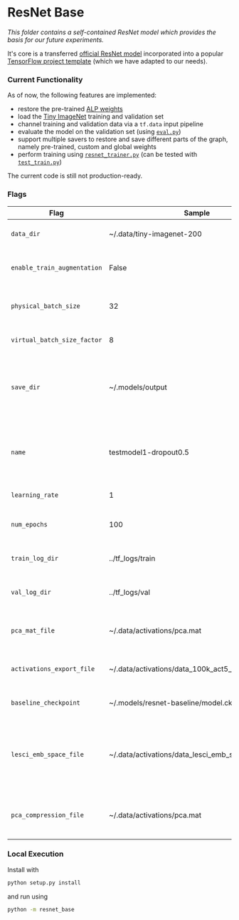 # ResNet Base
_This folder contains a self-contained ResNet model which provides the basis for our future experiments._

It's core is a transferred
[official ResNet model](https://github.com/tensorflow/tensorflow/blob/master/tensorflow/contrib/slim/python/slim/nets/resnet_v2.py)
incorporated into a popular [TensorFlow project template](https://github.com/MrGemy95/Tensorflow-Project-Template)
(which we have adapted to our needs). 

### Current Functionality
As of now, the following features are implemented:
* restore the pre-trained [ALP weights](https://github.com/tensorflow/models/tree/master/research/adversarial_logit_pairing)
* load the [Tiny ImageNet](https://tiny-imagenet.herokuapp.com/) training and validation set
* channel training and validation data via a `tf.data` input pipeline
* evaluate the model on the validation set (using [`eval.py`](resnet_base/mains/eval.py))
* support multiple savers to restore and save different parts of the graph, namely pre-trained, custom and global weights
* perform training using [`resnet_trainer.py`](resnet_base/trainer/resnet_trainer.py)
(can be tested with [`test_train.py`](resnet_base/mains/test_train.py))

The current code is still not production-ready.


### Flags
| Flag | Sample | Description |
| --- | --- | --- |
| `data_dir` | ~/.data/tiny-imagenet-200 | Path of the Tiny ImageNet dataset folder |
| `enable_train_augmentation` | False | Whether to enable image augmentation for training samples |
| `physical_batch_size` | 32 | Number of samples per batch that is fed through the GPU at once. |
| `virtual_batch_size_factor` | 8 | "Number of batches per weight update." |
| `save_dir` | ~/.models/output | Checkpoint directory of the complete graph's variables. Used both to restore (if available) and to save the model. |
| `name` | testmodel1-dropout0.5 | The name of the model (may contain hyperparameter information), used when saving the model. |
| `learning_rate` | 1 | The learning rate used for training. |
| `num_epochs` | 100 | The number of epochs for which training is performed. |
| `train_log_dir` | ../tf_logs/train | The directory used to save the training summaries. |
| `val_log_dir` | ../tf_logs/val | The directory used to save the validation summaries. |
| `pca_mat_file` | ~/.data/activations/pca.mat | Path to the file (*.mat) where the PCA matrices are being stored. |
| `activations_export_file` | ~/.data/activations/data_100k_act5_block3 | File to export the activations to, without file extension. |
| `baseline_checkpoint` | ~/.models/resnet-baseline/model.ckpt | Checkpoint file for the baseline ResNet model. |
| `lesci_emb_space_file` | ~/.data/activations/data_lesci_emb_space_small.mat | Path to the file (*.mat) where embedding space values ('act_compressed') and labels ('labels') are being stored. |
| `pca_compression_file` | ~/.data/activations/pca.mat | Path to the file (*.mat) where the PCA compression matrix ('pca_out') is stored. |

### Local Execution
Install with 
```bash
python setup.py install
```
and run using
```bash
python -m resnet_base
```

